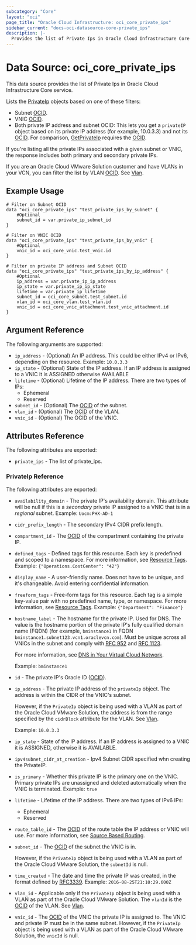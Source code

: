 ```yaml
---
subcategory: "Core"
layout: "oci"
page_title: "Oracle Cloud Infrastructure: oci_core_private_ips"
sidebar_current: "docs-oci-datasource-core-private_ips"
description: |-
  Provides the list of Private Ips in Oracle Cloud Infrastructure Core service
---
```


# Data Source: oci_core_private_ips
This data source provides the list of Private Ips in Oracle Cloud Infrastructure Core service.

Lists the [PrivateIp](https://docs.cloud.oracle.com/iaas/api/#/en/iaas/latest/PrivateIp/) objects based
on one of these filters:

  - Subnet [OCID](https://docs.cloud.oracle.com/iaas/Content/General/Concepts/identifiers.htm).
  - VNIC [OCID](https://docs.cloud.oracle.com/iaas/Content/General/Concepts/identifiers.htm).
  - Both private IP address and subnet OCID: This lets
  you get a `privateIP` object based on its private IP
  address (for example, 10.0.3.3) and not its [OCID](https://docs.cloud.oracle.com/iaas/Content/General/Concepts/identifiers.htm). For comparison,
  [GetPrivateIp](https://docs.cloud.oracle.com/iaas/api/#/en/iaas/latest/PrivateIp/GetPrivateIp)
  requires the [OCID](https://docs.cloud.oracle.com/iaas/Content/General/Concepts/identifiers.htm).

If you're listing all the private IPs associated with a given subnet
or VNIC, the response includes both primary and secondary private IPs.

If you are an Oracle Cloud VMware Solution customer and have VLANs
in your VCN, you can filter the list by VLAN [OCID](https://docs.cloud.oracle.com/iaas/Content/General/Concepts/identifiers.htm). See [Vlan](https://docs.cloud.oracle.com/iaas/api/#/en/iaas/latest/Vlan).


## Example Usage

```hcl
# Filter on Subnet OCID
data "oci_core_private_ips" "test_private_ips_by_subnet" {
	#Optional
	subnet_id = var.private_ip_subnet_id
}
```
```hcl
# Filter on VNIC OCID
data "oci_core_private_ips" "test_private_ips_by_vnic" {
	#Optional
	vnic_id = oci_core_vnic.test_vnic.id
}
```
```hcl
# Filter on private IP address and Subnet OCID
data "oci_core_private_ips" "test_private_ips_by_ip_address" {
	#Optional
	ip_address = var.private_ip_ip_address
	ip_state = var.private_ip_ip_state
	lifetime = var.private_ip_lifetime
	subnet_id = oci_core_subnet.test_subnet.id
	vlan_id = oci_core_vlan.test_vlan.id
	vnic_id = oci_core_vnic_attachment.test_vnic_attachment.id
}
```

## Argument Reference

The following arguments are supported:

* `ip_address` - (Optional) An IP address. This could be either IPv4 or IPv6, depending on the resource. Example: `10.0.3.3` 
* `ip_state` - (Optional) State of the IP address. If an IP address is assigned to a VNIC it is ASSIGNED otherwise AVAILABLE
* `lifetime` - (Optional) Lifetime of the IP address. There are two types of IPs:
	* Ephemeral
	* Reserved 
* `subnet_id` - (Optional) The [OCID](https://docs.cloud.oracle.com/iaas/Content/General/Concepts/identifiers.htm) of the subnet.
* `vlan_id` - (Optional) The [OCID](https://docs.cloud.oracle.com/iaas/Content/General/Concepts/identifiers.htm) of the VLAN.
* `vnic_id` - (Optional) The OCID of the VNIC.


## Attributes Reference

The following attributes are exported:

* `private_ips` - The list of private_ips.

### PrivateIp Reference

The following attributes are exported:

* `availability_domain` - The private IP's availability domain. This attribute will be null if this is a *secondary* private IP assigned to a VNIC that is in a *regional* subnet.  Example: `Uocm:PHX-AD-1` 
* `cidr_prefix_length` - The secondary IPv4 CIDR prefix length.
* `compartment_id` - The [OCID](https://docs.cloud.oracle.com/iaas/Content/General/Concepts/identifiers.htm) of the compartment containing the private IP.
* `defined_tags` - Defined tags for this resource. Each key is predefined and scoped to a namespace. For more information, see [Resource Tags](https://docs.cloud.oracle.com/iaas/Content/General/Concepts/resourcetags.htm).  Example: `{"Operations.CostCenter": "42"}` 
* `display_name` - A user-friendly name. Does not have to be unique, and it's changeable. Avoid entering confidential information. 
* `freeform_tags` - Free-form tags for this resource. Each tag is a simple key-value pair with no predefined name, type, or namespace. For more information, see [Resource Tags](https://docs.cloud.oracle.com/iaas/Content/General/Concepts/resourcetags.htm).  Example: `{"Department": "Finance"}` 
* `hostname_label` - The hostname for the private IP. Used for DNS. The value is the hostname portion of the private IP's fully qualified domain name (FQDN) (for example, `bminstance1` in FQDN `bminstance1.subnet123.vcn1.oraclevcn.com`). Must be unique across all VNICs in the subnet and comply with [RFC 952](https://tools.ietf.org/html/rfc952) and [RFC 1123](https://tools.ietf.org/html/rfc1123).

	For more information, see [DNS in Your Virtual Cloud Network](https://docs.cloud.oracle.com/iaas/Content/Network/Concepts/dns.htm).

	Example: `bminstance1` 
* `id` - The private IP's Oracle ID ([OCID](https://docs.cloud.oracle.com/iaas/Content/General/Concepts/identifiers.htm)).
* `ip_address` - The private IP address of the `privateIp` object. The address is within the CIDR of the VNIC's subnet.

	However, if the `PrivateIp` object is being used with a VLAN as part of the Oracle Cloud VMware Solution, the address is from the range specified by the `cidrBlock` attribute for the VLAN. See [Vlan](https://docs.cloud.oracle.com/iaas/api/#/en/iaas/latest/Vlan).

	Example: `10.0.3.3` 
* `ip_state` - State of the IP address. If an IP address is assigned to a VNIC it is ASSIGNED, otherwise it is AVAILABLE. 
* `ipv4subnet_cidr_at_creation` - Ipv4 Subnet CIDR specified whn creating the PrivateIP. 
* `is_primary` - Whether this private IP is the primary one on the VNIC. Primary private IPs are unassigned and deleted automatically when the VNIC is terminated.  Example: `true` 
* `lifetime` - Lifetime of the IP address. There are two types of IPv6 IPs:
	* Ephemeral
	* Reserved 
* `route_table_id` - The [OCID](https://docs.cloud.oracle.com/iaas/Content/General/Concepts/identifiers.htm) of the route table the IP address or VNIC will use. For more information, see [Source Based Routing](https://docs.oracle.com/iaas/Content/Network/Tasks/managingroutetables.htm#Overview_of_Routing_for_Your_VCN__source_routing).
* `subnet_id` - The [OCID](https://docs.cloud.oracle.com/iaas/Content/General/Concepts/identifiers.htm) of the subnet the VNIC is in.

	However, if the `PrivateIp` object is being used with a VLAN as part of the Oracle Cloud VMware Solution, the `subnetId` is null. 
* `time_created` - The date and time the private IP was created, in the format defined by [RFC3339](https://tools.ietf.org/html/rfc3339).  Example: `2016-08-25T21:10:29.600Z` 
* `vlan_id` - Applicable only if the `PrivateIp` object is being used with a VLAN as part of the Oracle Cloud VMware Solution. The `vlanId` is the [OCID](https://docs.cloud.oracle.com/iaas/Content/General/Concepts/identifiers.htm) of the VLAN. See [Vlan](https://docs.cloud.oracle.com/iaas/api/#/en/iaas/latest/Vlan). 
* `vnic_id` - The [OCID](https://docs.cloud.oracle.com/iaas/Content/General/Concepts/identifiers.htm) of the VNIC the private IP is assigned to. The VNIC and private IP must be in the same subnet. However, if the `PrivateIp` object is being used with a VLAN as part of the Oracle Cloud VMware Solution, the `vnicId` is null. 

